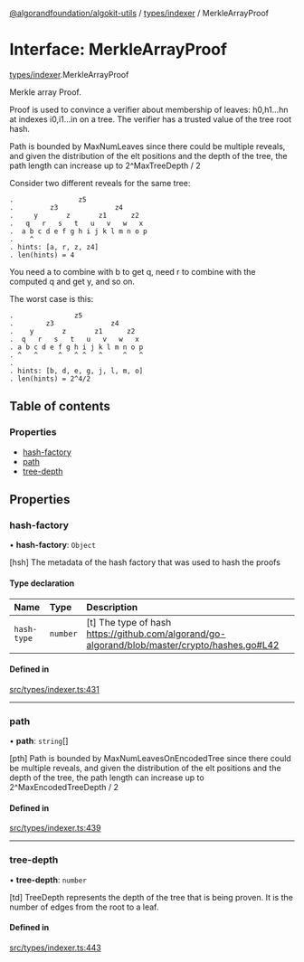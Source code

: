 [@algorandfoundation/algokit-utils](../index.md) / [types/indexer](../modules/types_indexer.md) / MerkleArrayProof

# Interface: MerkleArrayProof

[types/indexer](../modules/types_indexer.md).MerkleArrayProof

Merkle array Proof.

Proof is used to convince a verifier about membership of leaves: h0,h1...hn
at indexes i0,i1...in on a tree. The verifier has a trusted value of the tree
root hash.

Path is bounded by MaxNumLeaves since there could be multiple reveals, and
given the distribution of the elt positions and the depth of the tree,
the path length can increase up to 2^MaxTreeDepth / 2

Consider two different reveals for the same tree:
```
.                z5
.         z3              z4
.     y       z       z1      z2
.   q   r   s   t   u   v   w   x
.  a b c d e f g h i j k l m n o p
.    ^
. hints: [a, r, z, z4]
. len(hints) = 4
```
You need a to combine with b to get q, need r to combine with the computed q and get y, and so on.

The worst case is this:
```
.               z5
.        z3              z4
.    y       z       z1      z2
.  q   r   s   t   u   v   w   x
. a b c d e f g h i j k l m n o p
. ^   ^     ^   ^ ^   ^     ^   ^
.
. hints: [b, d, e, g, j, l, m, o]
. len(hints) = 2^4/2
```

## Table of contents

### Properties

- [hash-factory](types_indexer.MerkleArrayProof.md#hash-factory)
- [path](types_indexer.MerkleArrayProof.md#path)
- [tree-depth](types_indexer.MerkleArrayProof.md#tree-depth)

## Properties

### hash-factory

• **hash-factory**: `Object`

[hsh] The metadata of the hash factory that was used to hash the proofs

#### Type declaration

| Name | Type | Description |
| :------ | :------ | :------ |
| `hash-type` | `number` | [t] The type of hash https://github.com/algorand/go-algorand/blob/master/crypto/hashes.go#L42 |

#### Defined in

[src/types/indexer.ts:431](https://github.com/algorandfoundation/algokit-utils-ts/blob/main/src/types/indexer.ts#L431)

___

### path

• **path**: `string`[]

[pth] Path is bounded by MaxNumLeavesOnEncodedTree since there could be multiple reveals, and
given the distribution of the elt positions and the depth of the tree,
the path length can increase up to 2^MaxEncodedTreeDepth / 2

#### Defined in

[src/types/indexer.ts:439](https://github.com/algorandfoundation/algokit-utils-ts/blob/main/src/types/indexer.ts#L439)

___

### tree-depth

• **tree-depth**: `number`

[td] TreeDepth represents the depth of the tree that is being proven.
It is the number of edges from the root to a leaf.

#### Defined in

[src/types/indexer.ts:443](https://github.com/algorandfoundation/algokit-utils-ts/blob/main/src/types/indexer.ts#L443)

